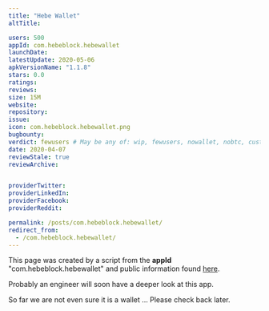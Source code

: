 ```yaml
---
title: "Hebe Wallet"
altTitle: 

users: 500
appId: com.hebeblock.hebewallet
launchDate: 
latestUpdate: 2020-05-06
apkVersionName: "1.1.8"
stars: 0.0
ratings: 
reviews: 
size: 15M
website: 
repository: 
issue: 
icon: com.hebeblock.hebewallet.png
bugbounty: 
verdict: fewusers # May be any of: wip, fewusers, nowallet, nobtc, custodial, nosource, nonverifiable, verifiable, bounty, defunct
date: 2020-04-07
reviewStale: true
reviewArchive:


providerTwitter: 
providerLinkedIn: 
providerFacebook: 
providerReddit: 

permalink: /posts/com.hebeblock.hebewallet/
redirect_from:
  - /com.hebeblock.hebewallet/
---
```



This page was created by a script from the **appId** "com.hebeblock.hebewallet" and public
information found
[here](https://play.google.com/store/apps/details?id=com.hebeblock.hebewallet).

Probably an engineer will soon have a deeper look at this app.

So far we are not even sure it is a wallet ... Please check back later.